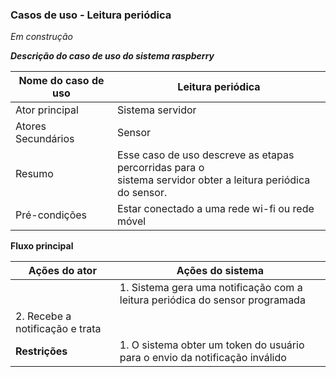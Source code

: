 ###  Casos de uso - Leitura periódica 

*Em construção*

***Descrição do caso de uso do sistema raspberry***

| Nome do caso de uso | Leitura periódica                                            |
| ------------------- | ------------------------------------------------------------ |
| Ator principal      | Sistema servidor                                             |
| Atores Secundários  | Sensor                                                       |
| Resumo              | Esse caso de uso descreve as etapas percorridas para o <br/>sistema servidor obter a leitura periódica do sensor. |
| Pré-condições       | Estar conectado a uma rede wi-fi ou rede móvel               |

**Fluxo principal**

| Ações do ator                   | Ações do sistema                                             |
| ------------------------------- | ------------------------------------------------------------ |
|                                 | 1. Sistema gera uma notificação com a leitura periódica do sensor programada |
| 2. Recebe a notificação e trata |                                                              |
| **Restrições**                  | 1. O sistema  obter um token do usuário para o envio da notificação inválido |

